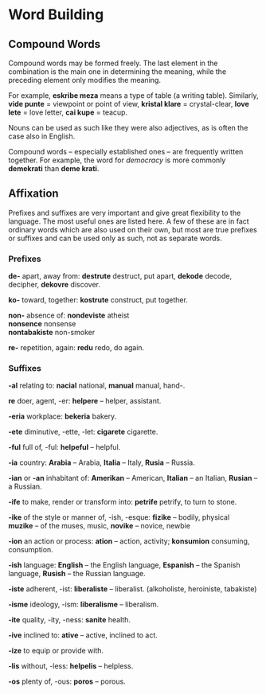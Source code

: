 # Word Building

## Compound Words

Compound words may be formed freely.
The last element in the combination is the main one in determining the meaning,
while the preceding element only modifies the meaning.

For example, **eskribe meza** means a type of table (a writing table).
Similarly,
**vide punte**
= viewpoint or point of view,
**kristal klare**
= crystal-clear,
**love lete**
= love letter,
**cai kupe**
= teacup.

Nouns can be used as such like they were also adjectives, as is often the case also in English.

Compound words – especially established ones – are frequently written together.
For example, the word for _democracy_ is more commonly **demekrati** than **deme krati**.


## Affixation

Prefixes and suffixes are very important and give great flexibility to the language.
The most useful ones are listed here.
A few of these are in fact ordinary words which are also used on their own,
but most are true prefixes or suffixes and can be used only as such, not as separate words.

### Prefixes

**de-**
apart, away from:
**destrute**
destruct, put apart,
**dekode**
decode, decipher,
**dekovre**
discover.

**ko-**
toward, together:
**kostrute**
construct, put together.

**non-**
absence of:
**nondeviste**
atheist  
**nonsence**
nonsense  
**nontabakiste**
non-smoker  

**re-**
repetition, again:
**redu**
redo, do again.

### Suffixes

**-al**
relating to:
**nacial**
national,
**manual**
manual, hand-.

**re**
doer, agent, -er:
**helpere**
– helper, assistant.

**-eria**
workplace:
**bekeria**
bakery.

**-ete**
diminutive, -ette, -let:
**cigarete**
cigarette.

**-ful**
full of, -ful:
**helpeful**
– helpful.

**-ia**
country:
**Arabia**
– Arabia,
**Italia**
– Italy,
**Rusia**
– Russia.

**-ian** or **-an**
inhabitant of:
**Amerikan**
– American,
**Italian**
– an Italian,
**Rusian**
– a Russian.

**-ife**
to make, render or transform into:
**petrife**
petrify, to turn to stone.

**-ike**
of the style or manner of, -ish, -esque:
**fizike**
– bodily, physical  
**muzike**
– of the muses, music,
**novike**
– novice, newbie

**-ion**
an action or process:
**ation**
– action, activity;
**konsumion**
consuming, consumption.

**-ish**
language:
**English**
– the English language,
**Espanish**
– the Spanish language,
**Rusish**
– the Russian language.

**-iste**
adherent, -ist:
**liberaliste**
– liberalist.
(alkoholiste, heroiniste, tabakiste)

**-isme**
ideology, -ism:
**liberalisme**
– liberalism.

**-ite**
quality, -ity, -ness:
**sanite** health.

**-ive**
inclined to:
**ative**
– active, inclined to act.

**-ize**
to equip or provide with.

**-lis**
without, -less:
**helpelis**
– helpless.

**-os**
plenty of, -ous:
**poros**
– porous.

